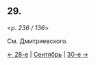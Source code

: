 
## 29.

<*p. 236 / 136*>

См. Дмитриевского. 

[← 28-е](09_28_GMT.ru.md) | [Сентябрь](README.md#29-й) | [30-е →](09_30_GMT.ru.md)
